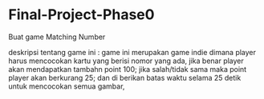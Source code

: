 # Final-Project-Phase0
 Buat game Matching Number

 deskripsi tentang game ini :
 game ini merupakan game indie
 dimana player harus mencocokan kartu yang berisi nomor yang ada,
 jika benar player akan mendapatkan tambahn point 100;
 jika salah/tidak sama maka point player akan berkurang 25;
 dan di berikan batas waktu selama 25 detik untuk mencocokan semua gambar,
